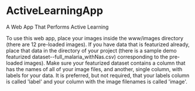 # ActiveLearningApp
A Web App That Performs Active Learning

To use this web app, place your images inside the www/images directory (there are 12 pre-loaded images).  If you have data that is 
featurized already, place that data in the directory of your project (there is a sample demo featurized dataset--full_malaria_withNas.csv) corresponding to the pre-loaded images).  Make sure your featurized dataset contains a column that has the names of all of your image
files, and another, single column, with labels for your data.  It is preferred, but not required, that your labels column is called
'label' and your column with the image filenames is called 'image'.
